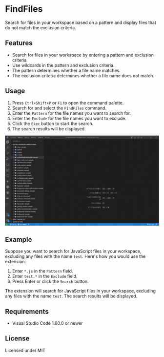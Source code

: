 # FindFiles

Search for files in your workspace based on a pattern and display files that do not match the exclusion criteria.

## Features

- Search for files in your workspace by entering a pattern and exclusion criteria.
- Use wildcards in the pattern and exclusion criteria.
- The pattern determines whether a file name matches.
- The exclusion criteria determines whether a file name does not match.

## Usage

1. Press `Ctrl+Shift+P` or `F1` to open the command palette.
2. Search for and select the `FindFiles` command.
3. Enter the `Pattern` for the file names you want to search for.
4. Enter the `Exclude` for the file names you want to exclude.
5. Click the `Exec` button to start the search.
6. The search results will be displayed.

![Image](./resources/img/FindFileSample.gif)

## Example

Suppose you want to search for JavaScript files in your workspace, excluding any files with the name `test`. Here's how you would use the extension:

1. Enter `*.js` in the `Pattern` field.
2. Enter `test.*` in the `Exclude` field.
3. Press Enter or click the `Search` button.

The extension will search for JavaScript files in your workspace, excluding any files with the name `test`. The search results will be displayed.

## Requirements

- Visual Studio Code 1.60.0 or newer

## License

Licensed under MIT
